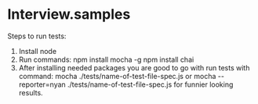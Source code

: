 # Interview.samples

Steps to run tests:
1. Install node
2. Run commands:
    npm install mocha -g
    npm install chai
2. After installing needed packages you are good to go with run tests with command:
mocha ./tests/name-of-test-file-spec.js
or
mocha --reporter=nyan ./tests/name-of-test-file-spec.js for funnier looking results.
